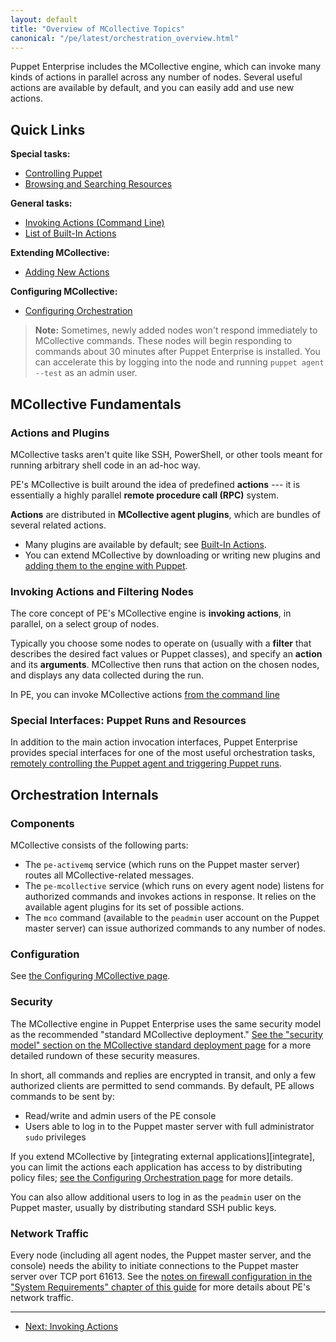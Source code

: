 ```yaml
---
layout: default
title: "Overview of MCollective Topics"
canonical: "/pe/latest/orchestration_overview.html"
---
```



Puppet Enterprise includes the MCollective engine, which can invoke many kinds of actions in parallel across any number of nodes. Several useful actions are available by default, and you can easily add and use new actions.

Quick Links
-----

**Special tasks:**

- [Controlling Puppet](./orchestration_puppet.html)
- [Browsing and Searching Resources](./orchestration_resources.html)

**General tasks:**

- [Invoking Actions (Command Line)](./orchestration_invoke_cli.html)
- [List of Built-In Actions](./orchestration_actions.html)

**Extending MCollective:**

- [Adding New Actions](./orchestration_adding_actions.html)

**Configuring MCollective:**

- [Configuring Orchestration](./orchestration_config.html)


> **Note:** Sometimes, newly added nodes won't respond immediately to MCollective commands. These nodes will begin responding to commands about 30 minutes after Puppet Enterprise is installed. You can accelerate this by logging into the node and running `puppet agent --test` as an admin user.

MCollective Fundamentals
-----

### Actions and Plugins

MCollective tasks aren't quite like SSH, PowerShell, or other tools meant for running arbitrary shell code in an ad-hoc way.

PE's MCollective is built around the idea of predefined **actions** --- it is essentially a highly parallel **remote procedure call (RPC)** system.

**Actions** are distributed in **MCollective agent plugins**, which are bundles of several related actions.

* Many plugins are available by default; see [Built-In Actions](./orchestration_actions.html).
* You can extend MCollective by downloading or writing new plugins and [adding them to the engine with Puppet](./orchestration_adding_actions.html).

### Invoking Actions and Filtering Nodes

The core concept of PE's MCollective engine is **invoking actions**, in parallel, on a select group of nodes.

Typically you choose some nodes to operate on (usually with a **filter** that describes the desired fact values or Puppet classes), and specify an **action** and its **arguments**. MCollective then runs that action on the chosen nodes, and displays any data collected during the run.

In PE, you can invoke MCollective actions [from the command line](./orchestration_invoke_cli.html)

### Special Interfaces: Puppet Runs and Resources

In addition to the main action invocation interfaces, Puppet Enterprise provides special interfaces for one of the most useful orchestration tasks, [remotely controlling the Puppet agent and triggering Puppet runs](./orchestration_puppet.html).


Orchestration Internals
-----

### Components

MCollective consists of the following parts:

- The `pe-activemq` service (which runs on the Puppet master server) routes all MCollective-related messages.
- The `pe-mcollective` service (which runs on every agent node) listens for authorized commands and invokes actions in response. It relies on the available agent plugins for its set of possible actions.
- The `mco` command (available to the `peadmin` user account on the Puppet master server) can issue authorized commands to any number of nodes.

### Configuration

See [the Configuring MCollective page][config].

[config]: ./orchestration_config.html

### Security

The MCollective engine in Puppet Enterprise uses the same security model as the recommended "standard MCollective deployment." [See the "security model" section on the MCollective standard deployment page](/mcollective/deploy/standard.html#security-model) for a more detailed rundown of these security measures.

In short, all commands and replies are encrypted in transit, and only a few authorized clients are permitted to send commands. By default, PE allows commands to be sent by:

- Read/write and admin users of the PE console
- Users able to log in to the Puppet master server with full administrator `sudo` privileges

If you extend MCollective by [integrating external applications][integrate], you can limit the actions each application has access to by distributing policy files; [see the Configuring Orchestration page][config] for more details.

You can also allow additional users to log in as the `peadmin` user on the Puppet master, usually by distributing standard SSH public keys.

### Network Traffic

Every node (including all agent nodes, the Puppet master server, and the console) needs the ability to initiate connections to the Puppet master server over TCP port 61613. See the [notes on firewall configuration in the "System Requirements" chapter of this guide](./install_system_requirements.html#firewall-configuration) for more details about PE's network traffic.


* * *

- [Next: Invoking Actions](./orchestration_invoke_cli.html)

